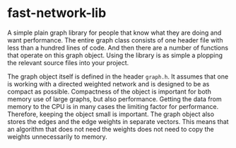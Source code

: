 # fast-network-lib

A simple plain graph library for people that know what they are doing and want
performance. The entire graph class consists of one header file with less than a
hundred lines of code. And then there are a number of functions that operate on
this graph object. Using the library is as simple a plopping the relevant source
files into your project.

The graph object itself is defined in the header `graph.h`. It assumes that one
is working with a directed weighted network and is designed to be
as compact as possible. Compactness of the object is important for both memory
use of large graphs, but also performance. Getting the data from memory to the
CPU is in many cases the limiting factor for performance. Therefore, keeping the
object small is important. The graph object also stores the edges and the edge
weights in separate vectors. This means that an algorithm that does not need the
weights does not need to copy the weights unnecessarily to memory.





